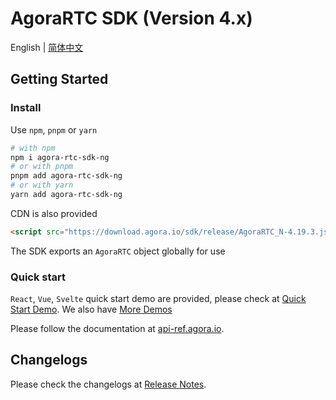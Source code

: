 # AgoraRTC SDK (Version 4.x)

English | [简体中文](https://github.com/AgoraIO/agora-rtc-web/blob/main/projects/README-zh_CN.md)

## Getting Started

### Install

Use `npm`, `pnpm` or `yarn`

```bash
# with npm
npm i agora-rtc-sdk-ng
# or with pnpm
pnpm add agora-rtc-sdk-ng
# or with yarn
yarn add agora-rtc-sdk-ng
```

CDN is also provided

```html
<script src="https://download.agora.io/sdk/release/AgoraRTC_N-4.19.3.js"></script>
```

The SDK exports an `AgoraRTC` object globally for use

### Quick start

`React`, `Vue`, `Svelte` quick start demo are provided, please check at [Quick Start Demo](https://github.com/AgoraIO/agora-rtc-web/blob/main/projects).
We also have [More Demos](https://github.com/AgoraIO/API-Examples-Web/tree/main/Demo)

Please follow the documentation at [api-ref.agora.io](https://api-ref.agora.io/en/voice-sdk/web/4.x/index.html).

## Changelogs

Please check the changelogs at [Release Notes](https://github.com/AgoraIO/agora-rtc-web/blob/main/CHANGELOG.md).
